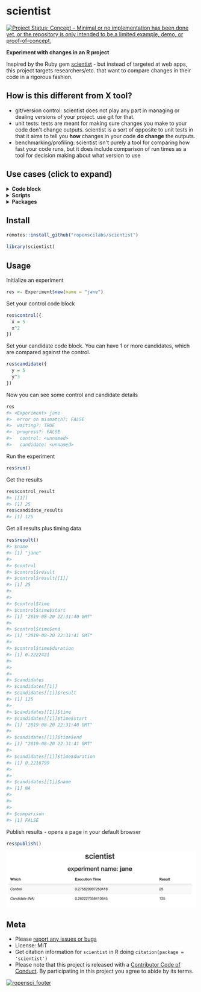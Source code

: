 scientist
=========



[![Project Status: Concept – Minimal or no implementation has been done yet, or the repository is only intended to be a limited example, demo, or proof-of-concept.](https://www.repostatus.org/badges/latest/concept.svg)](https://www.repostatus.org/#concept)

__Experiment with changes in an R project__

Inspired by the Ruby gem [scientist](https://github.com/github/scientist) -
but instead of targeted at web apps, this project targets researchers/etc.
that want to compare changes in their code in a rigorous fashion.

## How is this different from X tool?

* git/version control: scientist does not play any part in managing or
dealing versions of your project. use git for that.
* unit tests: tests are meant for making sure changes you make to your code
don't change outputs. scientist is a sort of opposite to
unit tests in that it aims to tell you **how** changes in your code
**do change** the outputs.
* benchmarking/profiling: scientist isn't purely a tool for comparing how
fast your code runs, but it does include comparison of run times
as a tool for decision making about what version to use

 
## Use cases (click to expand)

<details> <summary><strong>Code block</strong></summary> <p>

You have some code. You want to make a change to the code,
and you have a few different ideas about what you'd like
to do. For example, you want to pre-allocate the size of the
data.frame to see if that saves time.

`scientist` can help you sort out changes by comparing how long
each version takes, and visually diff results.

Using `scientist` you can compare these two functions like:


```r
a <- Experiment$new(name = "compare_code")
a$control(v1 = {
  out <- data.frame(letter = NA_character_, LETTER = NA_character_,
    both = NA_character_, stringsAsFactors = FALSE)
  for (i in 1:26)
    out[i,] <- c(letters[i], LETTERS[i], paste0(letters[i], LETTERS[i]))
  out
})
a$candidate(v2 = {
  out <- data.frame(letter = rep(NA_character_, times = 26),
    LETTER = rep(NA_character_, times = 26),
    both = rep(NA_character_, times = 26),
    stringsAsFactors = FALSE)
  for (i in 1:26)
    out[i,] <- c(letters[i], LETTERS[i], paste0(sample(letters, 1), LETTERS[i]))
  out
})
a
```

Then we can run the "experiment"


```r
a$run()
```

Then compare results


```r
a$diff()
```

![diff_plot](tools/code_block_diff.png)

</p></details>

<details> <summary><strong>Scripts</strong></summary> <p>

You have an R script, let's call it `code.R`. Just as above with the code
example, you want to make a change to the script. Instead of using
code blocks as input as above, you can use file names. (NOTE: file names
not supported yet, see [issue #7](https://github.com/ropenscilabs/scientist/issues/7))

Using `scientist` you can compare these two scripts with:


```r
b <- Experiment$new(name = "compare_scripts")
b$control(file = "code.R")
b$candidate(file = "code_new.R")
```

> note: above code doesn't work yet

</p></details>

<details> <summary><strong>Packages</strong></summary> <p>

You have a package, let's call it `foobar`. You want to change a function
in `foobar` called `stuff()`. You make a new version of that function
called `stuff_new()`. (NOTE: functions not supported yet per se, see 
[issue #8](https://github.com/ropenscilabs/scientist/issues/8); although
you can call functions just like code blocks)

Using `scientist` you can compare these two functions with:


```r
res <- Experiment$new(name = "compare_stuff")
res$control(foobar::stuff(x = 5))
res$candidate(foobar::stuff_new(x = 5))
```

> note: above is pseudocode, as foobar is not a real package; though
> you can try functions from a real package

</p></details>



## Install


```r
remotes::install_github("ropenscilabs/scientist")
```


```r
library(scientist)
```

## Usage

Initialize an experiment


```r
res <- Experiment$new(name = "jane")
```

Set your control code block


```r
res$control({
  x = 5
  x^2
})
```

Set your candidate code block. You can have 1 or more candidates, which are
compared against the control.


```r
res$candidate({
  y = 5
  y^3
})
```

Now you can see some control and candidate details


```r
res
#> <Experiment> jane
#>  error on mismatch?: FALSE
#>  waiting?: TRUE
#>  progress?: FALSE
#>   control: <unnamed>
#>   candidate: <unnamed>
```

Run the experiment


```r
res$run()
```

Get the results


```r
res$control_result
#> [[1]]
#> [1] 25
res$candidate_results
#> [1] 125
```

Get all results plus timing data


```r
res$result()
#> $name
#> [1] "jane"
#> 
#> $control
#> $control$result
#> $control$result[[1]]
#> [1] 25
#> 
#> 
#> $control$time
#> $control$time$start
#> [1] "2019-08-20 22:31:40 GMT"
#> 
#> $control$time$end
#> [1] "2019-08-20 22:31:41 GMT"
#> 
#> $control$time$duration
#> [1] 0.2222421
#> 
#> 
#> 
#> $candidates
#> $candidates[[1]]
#> $candidates[[1]]$result
#> [1] 125
#> 
#> $candidates[[1]]$time
#> $candidates[[1]]$time$start
#> [1] "2019-08-20 22:31:40 GMT"
#> 
#> $candidates[[1]]$time$end
#> [1] "2019-08-20 22:31:41 GMT"
#> 
#> $candidates[[1]]$time$duration
#> [1] 0.2216799
#> 
#> 
#> $candidates[[1]]$name
#> [1] NA
#> 
#> 
#> 
#> $comparison
#> [1] FALSE
```

Publish results - opens a page in your default browser


```r
res$publish()
```

![img](tools/publish_eg.png)

## Meta

* Please [report any issues or bugs](https://github.com/ropensci/scientist/issues)
* License: MIT
* Get citation information for `scientist` in R doing `citation(package = 'scientist')`
* Please note that this project is released with a [Contributor Code of Conduct][coc]. By participating in this project you agree to abide by its terms.

[![ropensci_footer](https://ropensci.org/public_images/github_footer.png)](https://ropensci.org)


[coc]: https://github.com/ropenscilabs/scientist/blob/master/CODE_OF_CONDUCT.md
